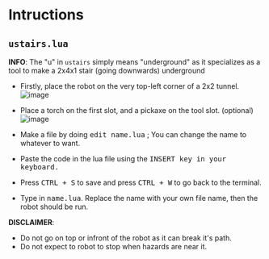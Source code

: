 # Intructions

## `ustairs.lua`
**INFO**: The "u" in `ustairs` simply means "underground" as it specializes as a tool to make a 2x4x1 stair (going downwards) underground

- Firstly, place the robot on the very top-left corner of a 2x2 tunnel. <br>
![image](https://github.com/user-attachments/assets/4be99589-d6e4-4909-b6c7-d02fcea57457)

- Place a torch on the first slot, and a pickaxe on the tool slot. (optional) <br>
![image](https://github.com/user-attachments/assets/a6d029d0-89f1-42b1-a960-f8d8ab60989c)

- Make a file by doing <kbd>edit name.lua</kbd> ; You can change the name to whatever to want.
- Paste the code in the lua file using the <kbd>INSERT<kbd> key in your keyboard.
- Press <kbd>CTRL + S</kbd> to save and press <kbd>CTRL + W</kbd> to go back to the terminal.
- Type in <kbd>name.lua</kbd>. Replace the name with your own file name, then the robot should be run.

**DISCLAIMER**:
- Do not go on top or infront of the robot as it can break it's path.
- Do not expect to robot to stop when hazards are near it.
